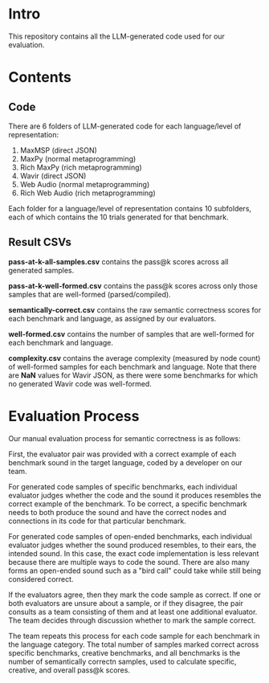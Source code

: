 # Intro

This repository contains all the LLM-generated code used for our evaluation. 

# Contents

## Code
There are 6 folders of LLM-generated code for each language/level of representation:
1. MaxMSP (direct JSON)
2. MaxPy (normal metaprogramming)
3. Rich MaxPy (rich metaprogramming)
4. Wavir (direct JSON)
5. Web Audio (normal metaprogramming)
6. Rich Web Audio (rich metaprogramming)

Each folder for a language/level of representation contains 10 subfolders, each of which contains the 10 trials generated for that benchmark.

## Result CSVs
**pass-at-k-all-samples.csv** contains the pass@k scores across all generated samples.

**pass-at-k-well-formed.csv** contains the pass@k scores across only those samples that are well-formed (parsed/compiled).

**semantically-correct.csv** contains the raw semantic correctness scores for each benchmark and language, as assigned by our evaluators.

**well-formed.csv** contains the number of samples that are well-formed for each benchmark and language.

**complexity.csv** contains the average complexity (measured by node count) of well-formed samples for each benchmark and language. Note that there are **NaN** values for Wavir JSON, as there were some benchmarks for which no generated Wavir code was well-formed.

# Evaluation Process
Our manual evaluation process for semantic correctness is as follows:

First, the evaluator pair was provided with a correct example of each benchmark sound in the target language, coded by a developer on our team. 

For generated code samples of specific benchmarks, each individual evaluator judges whether the code and the sound it produces resembles the correct example of the benchmark. To be correct, a specific benchmark needs to both produce the sound and have the correct nodes and connections in its code for that particular benchmark. 

For generated code samples of open-ended benchmarks, each individual evaluator judges whether the sound produced resembles, to their ears, the intended sound. In this case, the exact code implementation is less relevant because there are multiple ways to code the sound. There are also many forms an open-ended sound such as a "bird call" could take while still being considered correct. 

If the evaluators agree, then they mark the code sample as correct. If one or both evaluators are unsure about a sample, or if they disagree, the pair consults as a team consisting of them and at least one additional evaluator. The team decides through discussion whether to mark the sample correct.

The team repeats this process for each code sample for each benchmark in the language category. The total number of samples marked correct across specific benchmarks, creative benchmarks, and all benchmarks is the number of semantically correctn samples, used to calculate specific, creative, and overall pass@k scores.
